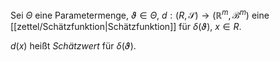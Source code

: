 Sei $\Theta$ eine Parametermenge, $\vartheta \in \Theta$, $d : (R, \mathscr{S}) \to (\mathbb{R}^m, \mathscr{B}^m)$ eine [[zettel/Schätzfunktion|Schätzfunktion]] für $\delta(\vartheta)$, $x \in R$.

$d(x)$ heißt *Schätzwert* für $\delta(\vartheta)$.